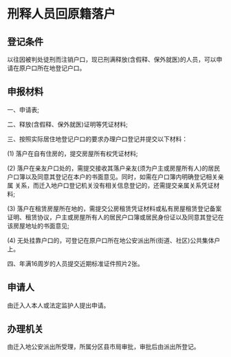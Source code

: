 # 刑释人员回原籍落户

## 登记条件

以往因被判处徒刑而注销户口，现已刑满释放(含假释、保外就医)的人员，可以申请在原户口所在地登记户口。

## 申报材料

一、申请表;

二、释放(含假释、保外就医)证明等凭证材料;

三、按照实际居住地登记户口的要求办理户口登记并提交以下材料：

  (1) 落户在自有住房的，提交房屋所有权凭证材料;

  (2) 落户在亲友户口处的，需提交接收其落户亲友(须为户主或房屋所有人)的居民户口簿以及同意其登记在本户的书面意见。同时，如需在户口簿内明确登记相关亲属
  关系，而迁入地户口登记机关没有相关信息登记的，还需提交亲属关系凭证材料;
  
  (3) 落户在租赁房屋所在地的，需提交公房租赁凭证材料或私有房屋租赁登记备案证明、租赁协议，户主或房屋所有人的居民户口簿或居民身份证以及同意其登记在该房屋地址的书面意见;
  
  (4) 无处挂靠户口的，可登记在原户口所在地公安派出所(街道、社区)公共集体户上。

四、年满16周岁的人员提交近期标准证件照片2张。

## 申请人

由迁入人本人或法定监护人提出申请。

## 办理机关

由迁入地公安派出所受理，所属分区县市局审批，审批后由派出所登记。
